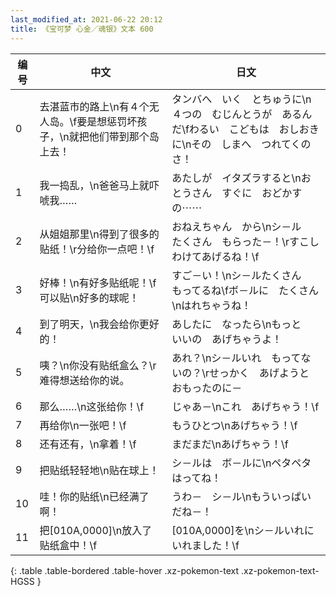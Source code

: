 ```yaml
---
last_modified_at: 2021-06-22 20:12
title: 《宝可梦 心金／魂银》文本 600
---
```

| 编号 | 中文 | 日文 |
| ---- | ---- | ---- |
| 0 | 去湛蓝市的路上\n有４个无人岛。\f要是想惩罚坏孩子，\n就把他们带到那个岛上去！ | タンバへ　いく　とちゅうに\n４つの　むじんとうが　あるんだ\fわるい　こどもは　おしおきに\nその　しまへ　つれてくのさ！ |
| 1 | 我一捣乱，\n爸爸马上就吓唬我…… | あたしが　イタズラすると\nおとうさん　すぐに　おどかすの⋯⋯ |
| 2 | 从姐姐那里\n得到了很多的贴纸！\r分给你一点吧！\f | おねえちゃん　から\nシ－ル　たくさん　もらった－！\rすこし　わけてあげるね！\f |
| 3 | 好棒！\n有好多贴纸呢！\f可以贴\n好多的球呢！ | すご－い！\nシ－ルたくさん　もってるね\fボ－ルに　たくさん\nはれちゃうね！ |
| 4 | 到了明天，\n我会给你更好的！ | あしたに　なったら\nもっと　いいの　あげちゃうよ！ |
| 5 | 咦？\n你没有贴纸盒么？\r难得想送给你的说。 | あれ？\nシ－ルいれ　もってないの？\rせっかく　あげようと　おもったのに－ |
| 6 | 那么……\n这张给你！\f | じゃあ－\nこれ　あげちゃう！\f |
| 7 | 再给你\n一张吧！\f | もうひとつ\nあげちゃう！\f |
| 8 | 还有还有，\n拿着！\f | まだまだ\nあげちゃう！\f |
| 9 | 把贴纸轻轻地\n贴在球上！ | シ－ルは　ボ－ルに\nペタペタはってね！ |
| 10 | 哇！你的贴纸\n已经满了啊！ | うわ－　シ－ル\nもういっぱいだね－！ |
| 11 | 把[010A,0000]\n放入了贴纸盒中！\f | [010A,0000]を\nシ－ルいれに　いれました！\f |
{: .table .table-bordered .table-hover .xz-pokemon-text .xz-pokemon-text-HGSS }